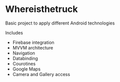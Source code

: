 # Whereisthetruck
Basic project to apply different Android technologies

Includes
- Firebase integration
- MVVM architecture
- Navigation
- Databinding
- Courotines
- Google Maps
- Camera and Gallery access
